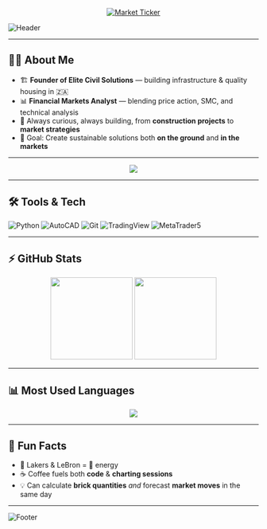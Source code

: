 <!-- Scrolling Live Market Ticker -->
<p align="center">
  <a href="https://tradingview.com" target="_blank">
    <img src="https://widget.stockdio.com/visualization/financial/charts/v1/ticker?symbol=EURUSD,USDJPY,XAUUSD,US30,DE40,VIX,VOL50&palette=Financial-Light&layout=horizontal&showHeader=false&showSymbolLogo=true&symbolsWidth=120&symbolsHeight=40&fontSize=14" alt="Market Ticker" />
  </a>
</p>

<!-- Animated Banner -->
![Header](https://capsule-render.vercel.app/api?type=waving&color=0:FFB347,100:FFCC33&height=200&section=header&text=Hey%20there!%20I'm%20Daniel%20🚀&fontSize=40&fontAlignY=35&desc=Civil%20Engineer%20|%20Financial%20Markets%20Analyst%20|%20Builder%20of%20Things&descAlignY=55&descAlign=50)

---

## 👨‍💻 About Me
- 🏗 **Founder of Elite Civil Solutions** — building infrastructure & quality housing in 🇿🇦  
- 📊 **Financial Markets Analyst** — blending price action, SMC, and technical analysis  
- 🧠 Always curious, always building, from **construction projects** to **market strategies**  
- 🎯 Goal: Create sustainable solutions both **on the ground** and **in the markets**  

---

<!-- Typing Animation -->
<p align="center">
  <img src="https://readme-typing-svg.herokuapp.com?font=Fira+Code&size=22&pause=1000&color=1AF759&center=true&vCenter=true&width=600&lines=📈+Analyzing+markets+daily;🏗+Building+dreams+brick+by+brick;💡+Turning+ideas+into+impact;🔥+Always+learning%2C+always+growing">
</p>

---

## 🛠 Tools & Tech
![Python](https://img.shields.io/badge/Python-FFD43B?style=for-the-badge&logo=python&logoColor=blue)
![AutoCAD](https://img.shields.io/badge/AutoCAD-FF0000?style=for-the-badge&logo=autodesk)
![Git](https://img.shields.io/badge/Git-black?style=for-the-badge&logo=git)
![TradingView](https://img.shields.io/badge/TradingView-Charts-blue?style=for-the-badge&logo=tradingview)
![MetaTrader5](https://img.shields.io/badge/MetaTrader5-Trading-orange?style=for-the-badge&logo=metatrader)

---

## ⚡ GitHub Stats
<p align="center">
  <img src="https://github-readme-stats.vercel.app/api?username=YOUR-USERNAME&show_icons=true&theme=tokyonight&count_private=true" height="165"/>
  <img src="https://streak-stats.demolab.com?user=YOUR-USERNAME&theme=tokyonight" height="165"/>
</p>

---

## 📊 Most Used Languages
<p align="center">
  <img src="https://github-readme-stats.vercel.app/api/top-langs/?username=YOUR-USERNAME&layout=compact&theme=tokyonight" />
</p>

---

## 🎯 Fun Facts
- 🏀 Lakers & LeBron = 🐐 energy  
- ☕ Coffee fuels both **code** & **charting sessions**  
- 💡 Can calculate **brick quantities** *and* forecast **market moves** in the same day  

---

<!-- Animated Footer -->
![Footer](https://capsule-render.vercel.app/api?type=waving&color=0:FFB347,100:FFCC33&height=120&section=footer)
